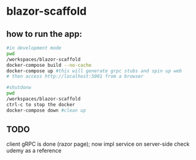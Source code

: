 # blazor-scaffold

## how to run the app:
```sh
#in development mode
pwd
/workspaces/blazor-scaffold
docker-compose build --no-cache
docker-compose up #this will generate grpc stubs and spin up web
# then access http://localhost:5001 from a browser
```

```sh
#shutdonw
pwd
/workspaces/blazor-scaffold
ctrl-c to stop the docker
docker-compose down #clean up
```

## TODO
client gRPC is done (razor page); now impl service on server-side
check udemy as a reference

